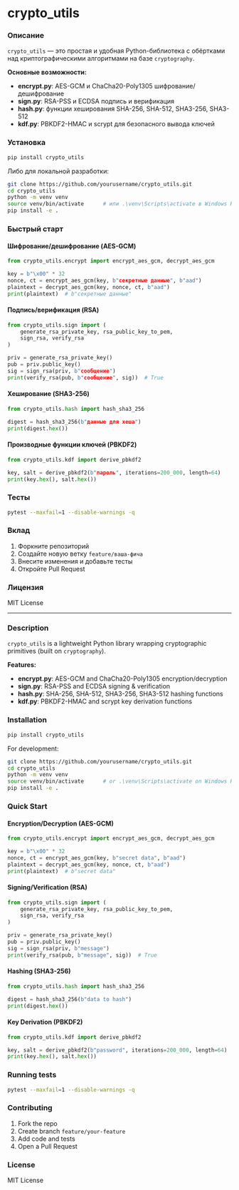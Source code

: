 # crypto\_utils


### Описание

`crypto_utils` — это простая и удобная Python-библиотека с обёртками над криптографическими алгоритмами на базе `cryptography`.

**Основные возможности:**

* **encrypt.py**: AES-GCM и ChaCha20-Poly1305 шифрование/дешифрование
* **sign.py**: RSA-PSS и ECDSA подпись и верификация
* **hash.py**: функции хеширования SHA-256, SHA-512, SHA3-256, SHA3-512
* **kdf.py**: PBKDF2-HMAC и scrypt для безопасного вывода ключей

### Установка

```bash
pip install crypto_utils
```

Либо для локальной разработки:

```bash
git clone https://github.com/yourusername/crypto_utils.git
cd crypto_utils
python -m venv venv
source venv/bin/activate      # или .\venv\Scripts\activate в Windows PowerShell
pip install -e .
```

### Быстрый старт

#### Шифрование/дешифрование (AES-GCM)

```python
from crypto_utils.encrypt import encrypt_aes_gcm, decrypt_aes_gcm

key = b"\x00" * 32
nonce, ct = encrypt_aes_gcm(key, b"секретные данные", b"aad")
plaintext = decrypt_aes_gcm(key, nonce, ct, b"aad")
print(plaintext)  # b"секретные данные"
```

#### Подпись/верификация (RSA)

```python
from crypto_utils.sign import (
    generate_rsa_private_key, rsa_public_key_to_pem,
    sign_rsa, verify_rsa
)

priv = generate_rsa_private_key()
pub = priv.public_key()
sig = sign_rsa(priv, b"сообщение")
print(verify_rsa(pub, b"сообщение", sig))  # True
```

#### Хеширование (SHA3-256)

```python
from crypto_utils.hash import hash_sha3_256

digest = hash_sha3_256(b"данные для хеша")
print(digest.hex())
```

#### Производные функции ключей (PBKDF2)

```python
from crypto_utils.kdf import derive_pbkdf2

key, salt = derive_pbkdf2(b"пароль", iterations=200_000, length=64)
print(key.hex(), salt.hex())
```

### Тесты

```bash
pytest --maxfail=1 --disable-warnings -q
```

### Вклад

1. Форкните репозиторий
2. Создайте новую ветку `feature/ваша-фича`
3. Внесите изменения и добавьте тесты
4. Откройте Pull Request

### Лицензия

MIT License

---


### Description

`crypto_utils` is a lightweight Python library wrapping cryptographic primitives (built on `cryptography`).

**Features:**

* **encrypt.py**: AES-GCM and ChaCha20-Poly1305 encryption/decryption
* **sign.py**: RSA-PSS and ECDSA signing & verification
* **hash.py**: SHA-256, SHA-512, SHA3-256, SHA3-512 hashing functions
* **kdf.py**: PBKDF2-HMAC and scrypt key derivation functions

### Installation

```bash
pip install crypto_utils
```

For development:

```bash
git clone https://github.com/yourusername/crypto_utils.git
cd crypto_utils
python -m venv venv
source venv/bin/activate      # or .\venv\Scripts\activate on Windows PowerShell
pip install -e .
```

### Quick Start

#### Encryption/Decryption (AES-GCM)

```python
from crypto_utils.encrypt import encrypt_aes_gcm, decrypt_aes_gcm

key = b"\x00" * 32
nonce, ct = encrypt_aes_gcm(key, b"secret data", b"aad")
plaintext = decrypt_aes_gcm(key, nonce, ct, b"aad")
print(plaintext)  # b"secret data"
```

#### Signing/Verification (RSA)

```python
from crypto_utils.sign import (
    generate_rsa_private_key, rsa_public_key_to_pem,
    sign_rsa, verify_rsa
)

priv = generate_rsa_private_key()
pub = priv.public_key()
sig = sign_rsa(priv, b"message")
print(verify_rsa(pub, b"message", sig))  # True
```

#### Hashing (SHA3-256)

```python
from crypto_utils.hash import hash_sha3_256

digest = hash_sha3_256(b"data to hash")
print(digest.hex())
```

#### Key Derivation (PBKDF2)

```python
from crypto_utils.kdf import derive_pbkdf2

key, salt = derive_pbkdf2(b"password", iterations=200_000, length=64)
print(key.hex(), salt.hex())
```

### Running tests

```bash
pytest --maxfail=1 --disable-warnings -q
```

### Contributing

1. Fork the repo
2. Create branch `feature/your-feature`
3. Add code and tests
4. Open a Pull Request

### License

MIT License
